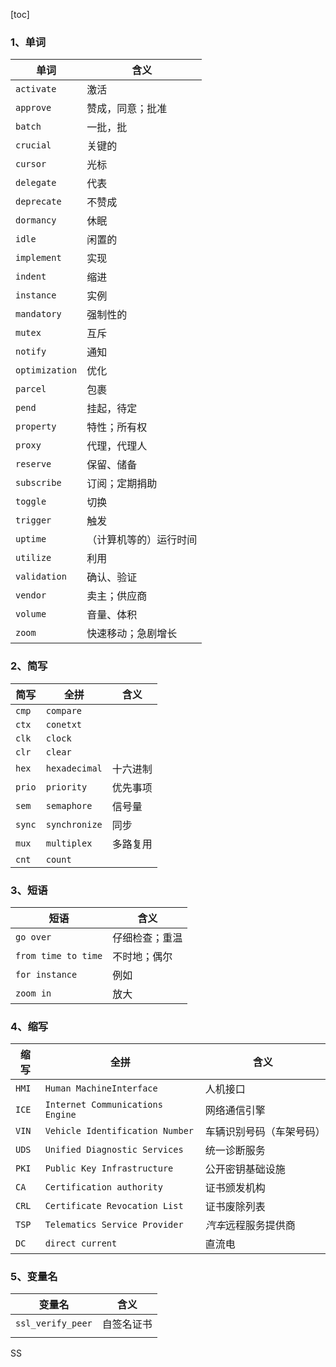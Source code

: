 [toc]

### 1、单词

|单词 |含义 |
|--- | --- |
| `activate` | 激活 |
| `approve` | 赞成，同意；批准 |
| `batch` | 一批，批 |
| `crucial` | 关键的 |
| `cursor` | 光标 |
| `delegate` | 代表 |
| `deprecate` | 不赞成 |
| `dormancy` | 休眠 |
| `idle`                | 闲置的                 |
| `implement`| 实现                      |
| `indent` | 缩进 |
| `instance` | 实例 |
| `mandatory` | 强制性的 |
| `mutex`           | 互斥                    |
| `notify` | 通知 |
| `optimization` | 优化 |
| `parcel` | 包裹 |
| `pend` | 挂起，待定        |
| `property`     | 特性；所有权    |
| `proxy`            | 代理，代理人   |
| `reserve`        | 保留、储备        |
| `subscribe` | 订阅；定期捐助 |
| `toggle` | 切换 |
| `trigger` | 触发 |
| `uptime` | （计算机等的）运行时间 |
| `utilize` | 利用 |
| `validation` | 确认、验证 |
| `vendor` | 卖主；供应商 |
| `volume` | 音量、体积 |
| `zoom` | 快速移动；急剧增长 |

### 2、简写

| 简写 | 全拼 | 含义 |
| ---- | ---- | ---- |
| `cmp` | `compare` 	   |                     |
| `ctx`    |`conetxt`    		 |                     |
| `clk`    |`clock`					|                     |
| `clr`     |`clear`				  |                     |
| `hex`   |`hexadecimal`  | 十六进制  |
| `prio`  |`priority`       	  | 优先事项  |
| `sem`  |`semaphore`     | 信号量      |
| `sync` |`synchronize`    | 同步           |
| `mux`  |`multiplex`         | 多路复用  |
| `cnt` |`count` |  |

### 3、短语

| 短语                | 含义           |
| ------------------- | -------------- |
| `go over`           | 仔细检查；重温 |
| `from time to time` | 不时地；偶尔   |
| `for instance`      | 例如           |
| `zoom in`           | 放大           |

### 4、缩写

| 缩写  | 全拼                             | 含义                     |
| ----- | -------------------------------- | ------------------------ |
| `HMI` | `Human MachineInterface`         | 人机接口                 |
| `ICE` | `Internet Communications Engine` | 网络通信引擎             |
| `VIN` | `Vehicle Identification Number`  | 车辆识别号码（车架号码） |
| `UDS` | `Unified Diagnostic Services`    | 统一诊断服务             |
| `PKI` | `Public Key Infrastructure`      | 公开密钥基础设施         |
| `CA`  | `Certification authority`        | 证书颁发机构             |
| `CRL` | `Certificate Revocation List`    | 证书废除列表             |
| `TSP` | `Telematics Service Provider`    | *汽车*远程服务提供商     |
| `DC`  | `direct current`                 | 直流电                   |

### 5、变量名

| 变量名 | 含义     |
| ----------------- |  -------- |
| `ssl_verify_peer` |  自签名证书 |
|  |  |





SS